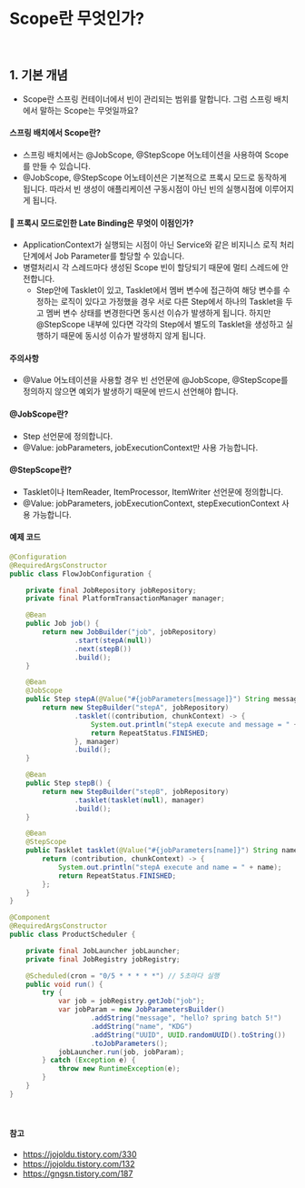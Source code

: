 # Scope란 무엇인가?

<br>

## 1. 기본 개념

- Scope란 스프링 컨테이너에서 빈이 관리되는 범위를 말합니다. 그럼 스프링 배치에서 말하는 Scope는 무엇일까요?

#### 스프링 배치에서 Scope란?

- 스프링 배치에서는 @JobScope, @StepScope 어노테이션을 사용하여 Scope를 만들 수 있습니다.
- @JobScope, @StepScope 어노테이션은 기본적으로 프록시 모드로 동작하게 됩니다. 따라서 빈 생성이 애플리케이션 구동시점이 아닌 빈의 실행시점에 이루어지게 됩니다.

#### 🧐 프록시 모드로인한 Late Binding은 무엇이 이점인가?

- ApplicationContext가 실행되는 시점이 아닌 Service와 같은 비지니스 로직 처리 단계에서 Job Parameter를 할당할 수 있습니다.
- 병렬처리시 각 스레드마다 생성된 Scope 빈이 할당되기 때문에 멀티 스레드에 안전합니다.
  - Step안에 Tasklet이 있고, Tasklet에서 멤버 변수에 접근하여 해당 변수를 수정하는 로직이 있다고 가정했을 경우 서로 다른 Step에서 하나의 Tasklet을 두고 멤버 변수 상태를 변경한다면 동시선 이슈가 발생하게 됩니다. 하지만 @StepScope 내부에 있다면
각각의 Step에서 별도의 Tasklet을 생성하고 실행하기 때문에 동시성 이슈가 발생하지 않게 됩니다.

#### 주의사항

- @Value 어노테이션을 사용할 경우 빈 선언문에 @JobScope, @StepScope를 정의하지 않으면 예외가 발생하기 때문에 반드시 선언해야 합니다.

#### @JobScope란?

- Step 선언문에 정의합니다.
- @Value: jobParameters, jobExecutionContext만 사용 가능합니다.

#### @StepScope란?

- Tasklet이나 ItemReader, ItemProcessor, ItemWriter 선언문에 정의합니다. 
- @Value: jobParameters, jobExecutionContext, stepExecutionContext 사용 가능합니다.

#### 예제 코드

```java
@Configuration
@RequiredArgsConstructor
public class FlowJobConfiguration {

    private final JobRepository jobRepository;
    private final PlatformTransactionManager manager;

    @Bean
    public Job job() {
        return new JobBuilder("job", jobRepository)
                .start(stepA(null))
                .next(stepB())
                .build();
    }

    @Bean
    @JobScope
    public Step stepA(@Value("#{jobParameters[message]}") String message) {
        return new StepBuilder("stepA", jobRepository)
                .tasklet((contribution, chunkContext) -> {
                    System.out.println("stepA execute and message = " + message);
                    return RepeatStatus.FINISHED;
                }, manager)
                .build();
    }

    @Bean
    public Step stepB() {
        return new StepBuilder("stepB", jobRepository)
                .tasklet(tasklet(null), manager)
                .build();
    }

    @Bean
    @StepScope
    public Tasklet tasklet(@Value("#{jobParameters[name]}") String name) {
        return (contribution, chunkContext) -> {
            System.out.println("stepA execute and name = " + name);
            return RepeatStatus.FINISHED;
        };
    }
}

@Component
@RequiredArgsConstructor
public class ProductScheduler {

    private final JobLauncher jobLauncher;
    private final JobRegistry jobRegistry;

    @Scheduled(cron = "0/5 * * * * *") // 5초마다 실행
    public void run() {
        try {
            var job = jobRegistry.getJob("job");
            var jobParam = new JobParametersBuilder()
                    .addString("message", "hello? spring batch 5!")
                    .addString("name", "KDG")
                    .addString("UUID", UUID.randomUUID().toString())
                    .toJobParameters();
            jobLauncher.run(job, jobParam);
        } catch (Exception e) {
            throw new RuntimeException(e);
        }
    }
}
```


<br>

#### 참고

- https://jojoldu.tistory.com/330
- https://jojoldu.tistory.com/132
- https://gngsn.tistory.com/187


